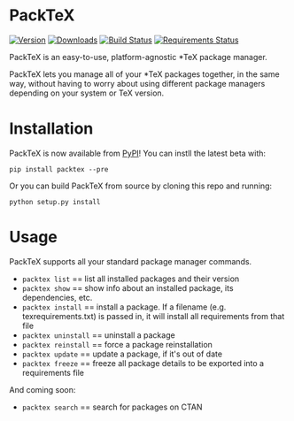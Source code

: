PackTeX
=======

[![Version](https://badge.fury.io/py/packtex.png)](https://pypi.python.org/pypi/packtex)
[![Downloads](https://pypip.in/d/packtex/badge.png)](https://pypi.python.org/pypi/packtex)
[![Build Status](https://api.shippable.com/projects/540f508d5adf368bc3902886/badge?branchName=master)](https://app.shippable.com/projects/540f508d5adf368bc3902886/builds/latest)
[![Requirements Status](https://requires.io/github/TheKevJames/packtex/requirements.svg?branch=master)](https://requires.io/github/TheKevJames/packtex/requirements/?branch=master)

PackTeX is an easy-to-use, platform-agnostic *TeX package manager.

PackTeX lets you manage all of your *TeX packages together, in the same way, without having to worry about using different package managers depending on your system or TeX version.

Installation
============
PackTeX is now available from [PyPI](https://pypi.python.org/pypi/packtex/)! You can instll the latest beta with:

    pip install packtex --pre

Or you can build PackTeX from source by cloning this repo and running:

    python setup.py install

Usage
=====

PackTeX supports all your standard package manager commands.

* `packtex list` == list all installed packages and their version
* `packtex show` == show info about an installed package, its dependencies, etc.
* `packtex install` == install a package. If a filename (e.g. texrequirements.txt) is passed in, it will install all requirements from that file
* `packtex uninstall` == uninstall a package
* `packtex reinstall` == force a package reinstallation
* `packtex update` == update a package, if it's out of date
* `packtex freeze` == freeze all package details to be exported into a requirements file

And coming soon:
* `packtex search` == search for packages on CTAN
